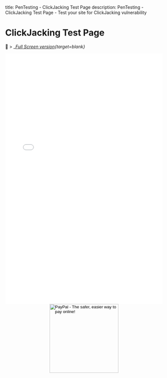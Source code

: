 title: PenTesting - ClickJacking Test Page
description: PenTesting - ClickJacking Test Page - Test your site for ClickJacking vulnerability

# ClickJacking Test Page

:blue_book: &gt; __[Full Screen version](/assets/clickjack/){target=_blank}__

<div style="overflow: hidden;">
    <iframe title="ClickJacking Test Page" src="/assets/clickjack/" scrolling="no" style="border: 0px; height: 800px; margin-top: -0px; width:100%"></iframe>
</div>

<!-- Donation Button -->
<form action="https://www.paypal.com/cgi-bin/webscr" method="post" target="_top" align="center"><input type="hidden" name="cmd" value="_s-xclick"><input type="hidden" name="hosted_button_id" value="Q94AU5RUD4X6A"><input type="image" src="https://raw.githubusercontent.com/fire1ce/3os.org/gh-pages/assets/images/beerDonation.png" width="220px" border="0" name="submit" alt="PayPal - The safer, easier way to pay online!"><img alt="" border="0" src="https://www.paypalobjects.com/en_US/i/scr/pixel.gif" width="1" height="1"></form>
<!-- Donation Button -->